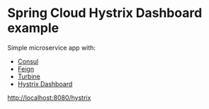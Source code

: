 Spring Cloud Hystrix Dashboard example
=====================

Simple microservice app with:

- [Consul](https://www.consul.io)
- [Feign](https://github.com/Netflix/feign)
- [Turbine](https://github.com/Netflix/Turbine/wiki)
- [Hystrix Dashboard](https://github.com/Netflix/Hystrix/wiki/Dashboard)

[http://localhost:8080/hystrix](http://localhost:8080/hystrix)
